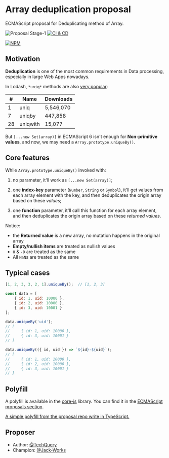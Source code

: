 # Array deduplication proposal

ECMAScript proposal for Deduplicating method of Array.

![Proposal Stage-1](https://img.shields.io/badge/Proposal-Stage--1-red)
[![CI & CD](https://github.com/tc39/proposal-array-unique/actions/workflows/main.yml/badge.svg)][1]

[![NPM](https://nodei.co/npm/array-unique-proposal.png?downloads=true&downloadRank=true&stars=true)][2]

## Motivation

**Deduplication** is one of the most common requirements in Data processing, especially in large Web Apps nowadays.

In Lodash, `*uniq*` methods are also [very popular][3]:

| #   | Name     | Downloads |
| --- | -------- | --------- |
| 1   | uniq     | 5,546,070 |
| 7   | uniqby   | 447,858   |
| 28  | uniqwith | 15,077    |

But `[...new Set(array)]` in ECMAScript 6 isn't enough for **Non-primitive values**, and now, we may need a `Array.prototype.uniqueBy()`.

## Core features

While `Array.prototype.uniqueBy()` invoked with:

1.  no parameter, it'll work as `[...new Set(array)]`;

2.  one **index-key** parameter (`Number`, `String` or `Symbol`), it'll get values from each array element with the key, and then deduplicates the origin array based on these _values_;

3.  one **function** parameter, it'll call this function for each array element, and then deduplicates the origin array based on these _returned values_.

Notice:

-   the **Returned value** is a new array, no mutation happens in the original array
-   **Empty/nullish items** are treated as nullish values
-   `0` & `-0` are treated as the same
-   All `NaN`s are treated as the same

## Typical cases

```JavaScript
[1, 2, 3, 3, 2, 1].uniqueBy();  // [1, 2, 3]

const data = [
    { id: 1, uid: 10000 },
    { id: 2, uid: 10000 },
    { id: 3, uid: 10001 }
];

data.uniqueBy('uid');
// [
//     { id: 1, uid: 10000 },
//     { id: 3, uid: 10001 }
// ]

data.uniqueBy(({ id, uid }) => `${id}-${uid}`);
// [
//     { id: 1, uid: 10000 },
//     { id: 2, uid: 10000 },
//     { id: 3, uid: 10001 }
// ]
```

## Polyfill

A polyfill is available in the [core-js][4] library. You can find it in the [ECMAScript proposals section][5].

[A simple polyfill from the proposal repo write in TypeScript.](polyfill/index.ts)

## Proposer

-   Author: [@TechQuery](https://github.com/TechQuery)
-   Champion: [@Jack-Works](https://github.com/Jack-Works)

[1]: https://github.com/tc39/proposal-array-unique/actions/workflows/main.yml
[2]: https://nodei.co/npm/array-unique-proposal/
[3]: https://github.com/AndrewRot/lodash-function-usage/blob/9ec92a7980e321f8a32dd62e13addd6562ba4612/README.md
[4]: https://github.com/zloirock/core-js
[5]: https://github.com/zloirock/core-js#array-deduplication

